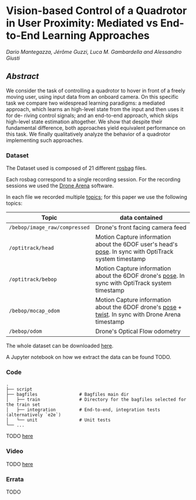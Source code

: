 # Vision-based Control of a Quadrotor in User Proximity: Mediated vs End-to-End Learning Approaches
*Dario Mantegazza, Jérôme Guzzi, Luca M. Gambardella and Alessandro Giusti*
## *Abstract*
We consider the task of controlling a quadrotor
to hover in front of a freely moving user, using input data
from an onboard camera. On this specific task we compare two
widespread learning paradigms: a mediated approach, which
learns an high-level state from the input and then uses it for de-
riving control signals; and an end-to-end approach, which skips
high-level state estimation altogether. We show that despite
their fundamental difference, both approaches yield equivalent
performance on this task. We finally qualitatively analyze the
behavior of a quadrotor implementing such approaches.
### Dataset
The Dataset used is composed of 21 different [rosbag](http://wiki.ros.org/rosbag) files. 

Each rosbag correspond to a single recording session. For the recording sessions we used the [Drone Arena](https://github.com/jeguzzi/drone_arena) software.

In each file we recorded multiple [topics](http://wiki.ros.org/Topics); for this paper we use the following topics:

| Topic | data contained |
| - | - |
| `/bebop/image_raw/compressed` | Drone's front facing camera feed |
| `/optitrack/head` | Motion Capture information about the 6DOF user's head's [pose](http://docs.ros.org/lunar/api/geometry_msgs/html/msg/Pose.html). In sync with OptiTrack system timestamp |
| `/optitrack/bebop` | Motion Capture information about the 6DOF drone's [pose](http://docs.ros.org/lunar/api/geometry_msgs/html/msg/Pose.html). In sync with OptiTrack system timestamp |
| `/bebop/mocap_odom` | Motion Capture information about the 6DOF drone's [pose](http://docs.ros.org/lunar/api/geometry_msgs/html/msg/Pose.html) + [twist](http://docs.ros.org/api/geometry_msgs/html/msg/Twist.html). In sync with Drone Arena timestamp |
| `/bebop/odom` | Drone's Optical Flow odometry |


The whole dataset can be downloaded [here](https://drive.switch.ch/index.php/s/1Q0zN0XDzyRxug4).

A Jupyter notebook on how we extract the data can be found TODO.

### Code
    .
    ├── script
    ├── bagfiles                # Bagfiles main dir
    │   ├── train               # Directory for the bagfiles selected for the train set
    │   ├── integration         # End-to-end, integration tests (alternatively `e2e`)
    │   └── unit                # Unit tests
    └── ...
TODO [here](https://github.com/idsia-robotics/proximity-quadrotor-learning/tree/master/script)

### Video
TODO
[here](https://github.com/idsia-robotics/proximity-quadrotor-learning/tree/master/video)

### Errata
TODO
